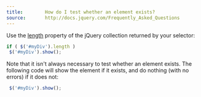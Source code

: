 ```yaml
---
title:        How do I test whether an element exists?
source:       http://docs.jquery.com/Frequently_Asked_Questions
---
```


Use the [length](http://api.jquery.com/length/) property of the jQuery collection returned by your selector:

``` js
if ( $('#myDiv').length )
 $('#myDiv').show();
```

Note that it isn't always necessary to test whether an element exists. The following code will show the element if it exists, and do nothing (with no errors) if it does not:

``` js
 $('#myDiv').show();
```